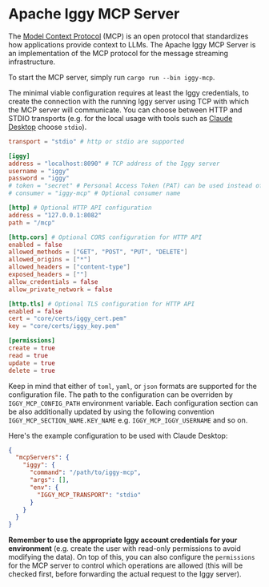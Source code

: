 # Apache Iggy MCP Server

The [Model Context Protocol](https://modelcontextprotocol.io) (MCP) is an open protocol that standardizes how applications provide context to LLMs. The Apache Iggy MCP Server is an implementation of the MCP protocol for the message streaming infrastructure.

To start the MCP server, simply run `cargo run --bin iggy-mcp`.

The minimal viable configuration requires at least the Iggy credentials, to create the connection with the running Iggy server using TCP with which the MCP server will communicate. You can choose between HTTP and STDIO transports (e.g. for the local usage with tools such as [Claude Desktop](https://claude.ai/download) choose `stdio`).

```toml
transport = "stdio" # http or stdio are supported

[iggy]
address = "localhost:8090" # TCP address of the Iggy server
username = "iggy"
password = "iggy"
# token = "secret" # Personal Access Token (PAT) can be used instead of username and password
# consumer = "iggy-mcp" # Optional consumer name

[http] # Optional HTTP API configuration
address = "127.0.0.1:8082"
path = "/mcp"

[http.cors] # Optional CORS configuration for HTTP API
enabled = false
allowed_methods = ["GET", "POST", "PUT", "DELETE"]
allowed_origins = ["*"]
allowed_headers = ["content-type"]
exposed_headers = [""]
allow_credentials = false
allow_private_network = false

[http.tls] # Optional TLS configuration for HTTP API
enabled = false
cert = "core/certs/iggy_cert.pem"
key = "core/certs/iggy_key.pem"

[permissions]
create = true
read = true
update = true
delete = true
```

Keep in mind that either of `toml`, `yaml`, or `json` formats are supported for the configuration file. The path to the configuration can be overriden by `IGGY_MCP_CONFIG_PATH` environment variable. Each configuration section can be also additionally updated by using the following convention `IGGY_MCP_SECTION_NAME.KEY_NAME` e.g. `IGGY_MCP_IGGY_USERNAME` and so on.

Here's the example configuration to be used with Claude Desktop:

```json
{
  "mcpServers": {
    "iggy": {
      "command": "/path/to/iggy-mcp",
      "args": [],
      "env": {
        "IGGY_MCP_TRANSPORT": "stdio"
      }
    }
  }
}
```

**Remember to use the appropriate Iggy account credentials for your environment** (e.g. create the user with read-only permissions to avoid modifying the data). On top of this, you can also configure the `permissions` for the MCP server to control which operations are allowed (this will be checked first, before forwarding the actual request to the Iggy server).
